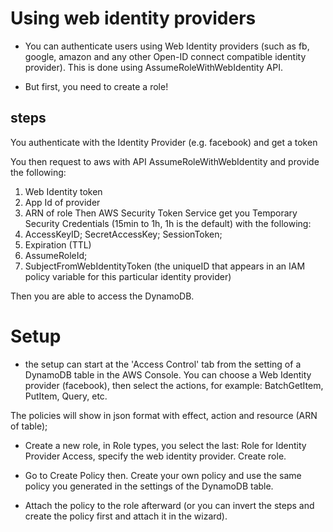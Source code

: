 # Using web identity providers

* You can authenticate users using Web Identity providers (such as fb, google, amazon and any other Open-ID connect compatible identity provider). This is done using AssumeRoleWithWebIdentity API.

* But first, you need to create a role!

## steps
You authenticate with the Identity Provider (e.g. facebook) and get a token

You then request to aws with API AssumeRoleWithWebIdentity and provide the following:
1. Web Identity token 
2. App Id of provider 
3. ARN of role
Then AWS Security Token Service get you Temporary Security Credentials (15min to 1h, 1h is the default) with the following:
1. AccessKeyID;
   SecretAccessKey;
   SessionToken;
2. Expiration (TTL)
3. AssumeRoleId;
4. SubjectFromWebIdentityToken (the uniqueID that appears in an IAM policy variable for this particular identity provider)

Then you are able to access the DynamoDB.

# Setup 

* the setup can start at the 'Access Control' tab from the setting of a DynamoDB table in the AWS Console. You can choose a Web Identity provider (facebook), then select the actions, for example: BatchGetItem, PutItem, Query, etc.

The policies will show in json format with effect, action and resource (ARN of table);

* Create a new role, in Role types, you select the last: Role for Identity Provider Access, specify the web identity provider. Create role.

* Go to Create Policy then. Create your own policy and use the same policy you generated in the settings of the DynamoDB table. 

* Attach the policy to the role afterward (or you can invert the steps and create the policy first and attach it in the wizard).



